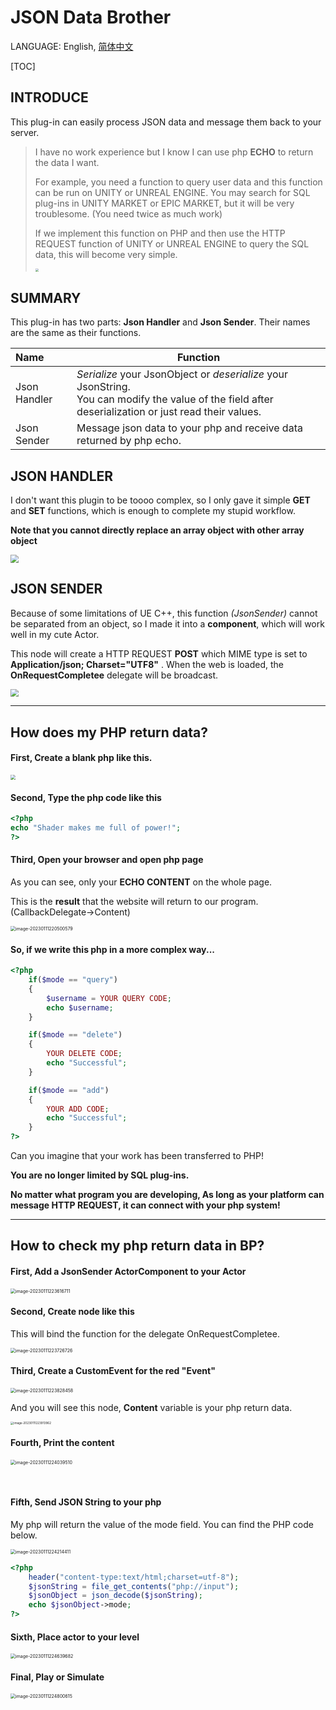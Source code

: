 # JSON Data Brother

LANGUAGE: English, [简体中文](README_zh.md)

[TOC]

## INTRODUCE

This plug-in can easily process JSON data and message them back to your server.

> I have no work experience but I know I can use php **ECHO** to return the data I want. 
>
> For example, you need a function to query user data and this function can be run on UNITY or UNREAL ENGINE. You may search for SQL plug-ins in UNITY MARKET or EPIC MARKET, but it will be very troublesome. (You need twice as much work)
>
> If we implement this function on PHP and then use the HTTP REQUEST function of UNITY or UNREAL ENGINE to query the SQL data, this will become very simple.
>
> <img src="DocumentResource\workflow_in_mind.png" style="zoom:35%;" />



## SUMMARY

This plug-in has two parts: **Json Handler** and **Json Sender**. Their names are the same as their functions.

| Name         | Function                                                     |
| :----------- | ------------------------------------------------------------ |
| Json Handler | *Serialize* your JsonObject or *deserialize* your JsonString. <br />You can modify the value of the field after deserialization or just read their values. <br /> |
| Json Sender  | Message json data to your php and receive data returned by php echo.<br /> |



## JSON HANDLER

I don't want this plugin to be toooo complex, so I only gave it simple **GET** and **SET** functions, which is enough to complete my stupid workflow. 

**Note that you cannot directly replace an array object with other array object**

<img src="DocumentResource\JsonHandler_Family.png" style="zoom:80%;" />



## JSON SENDER

Because of some limitations of UE C++, this function *(JsonSender)* cannot be separated from an object, so I made it into a **component**, which will work well in my cute Actor. 

This node will create a HTTP REQUEST **POST** which MIME type is set to **Application/json; Charset="UTF8"** . When the web is loaded, the **OnRequestCompletee** delegate will be broadcast.

<img src="DocumentResource\JsonSender_Family.png" style="zoom:80%;" />



------



## How does my PHP return data?

#### First, Create a blank php like this.

 <img src="DocumentResource/image-20230111220141324.png" style="zoom:50%;" />



#### Second, Type the php code like this

```php
<?php 
echo "Shader makes me full of power!";
?>
```



#### Third, Open your browser and open php page

As you can see, only your **ECHO CONTENT** on the whole page. 

This is the **result** that the website will return to our program. (CallbackDelegate->Content)

 <img src="DocumentResource/image-20230111220500579.png" alt="image-20230111220500579" style="zoom: 50%;" />



#### So, if we write this php in a more complex way...

```php
<?php
	if($mode == "query")
	{
		$username = YOUR QUERY CODE;
		echo $username;
	}

	if($mode == "delete")
	{
		YOUR DELETE CODE;
		echo "Successful";
	}

	if($mode == "add")
	{
		YOUR ADD CODE;
		echo "Successful";
	}
?>
```

Can you imagine that your work has been transferred to PHP!

**You are no longer limited by SQL plug-ins.**

**No matter what program you are developing, As long as your platform can message HTTP REQUEST, it can connect with your php system!**



------



## How to check my php return data in BP?

#### First, Add a JsonSender ActorComponent to your Actor

 <img src="DocumentResource/image-20230111223616711.png" alt="image-20230111223616711" style="zoom:50%;" />



#### Second, Create node like this

This will bind the function for the delegate OnRequestCompletee.

 <img src="DocumentResource/image-20230111223726726.png" alt="image-20230111223726726" style="zoom:50%;" />



#### Third, Create a CustomEvent for the red "Event"

 <img src="DocumentResource/image-20230111223828458.png" alt="image-20230111223828458" style="zoom:50%;" />



And you will see this node, **Content** variable is your php return data.

 <img src="DocumentResource/image-20230111223913962.png" alt="image-20230111223913962" style="zoom:33%;" />



#### Fourth, Print the content

 <img src="DocumentResource/image-20230111224039510.png" alt="image-20230111224039510" style="zoom:50%;" />

​	

#### Fifth, Send JSON String to your php

My php will return the value of the mode field. You can find the PHP code below.

 <img src="DocumentResource/image-20230111224214411.png" alt="image-20230111224214411" style="zoom:50%;" />

```php
<?php
	header("content-type:text/html;charset=utf-8");
	$jsonString = file_get_contents("php://input");
	$jsonObject = json_decode($jsonString);
	echo $jsonObject->mode;
?>
```



#### Sixth, Place actor to your level

 <img src="DocumentResource/image-20230111224639682.png" alt="image-20230111224639682" style="zoom:50%;" />



#### Final, Play or Simulate

 <img src="DocumentResource/image-20230111224800615.png" alt="image-20230111224800615" style="zoom:50%;" />